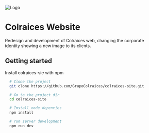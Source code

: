 ![Logo](https://colraices.com/img/colraices.webp)

# Colraices Website

Redesign and development of Colraices web, changing the corporate identity showing a new image to its clients.

## Getting started

Install colraices-sie with npm

```bash
  # Clone the project
  git clone https://github.com/GrupoColraices/colraices-site.git

  # Go to the project dir
  cd colraices-site

  # Install node depencies
  npm install

  # run server development
  npm run dev
```
